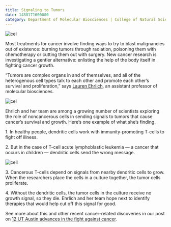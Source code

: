 ```yaml
--- 
title: Signaling to Tumors
date: 1488171600000
category: Department of Molecular Biosciences | College of Natural Sciences
---
```


![cel](http://research.utexas.edu/showcase/assets/js/fileman/Uploads/cell-1.jpeg)

Most treatments for cancer involve finding ways to try to blast malignancies out of existence: burning tumors through radiation, poisoning them with chemotherapy or cutting them out with surgery. New cancer research is investigating a gentler alternative: enlisting the help of the body itself in fighting cancer growth.

“Tumors are complex organs in and of themselves, and all of the heterogenous cell types talk to each other and promote each other’s survival and proliferation,” says [Lauren Ehrlich](https://cns.utexas.edu/component/cobalt/item/16-molecular-biosciences/159-ehrlich-lauren-i?Itemid=349), an assistant professor of molecular biosciences.

![cel](http://research.utexas.edu/showcase/assets/js/fileman/Uploads/cell-2.jpeg)

Ehrlich and her team are among a growing number of scientists exploring the role of noncancerous cells in sending signals to tumors that cause cancer’s survival and growth. Here’s one example of what she’s finding.

1\. In healthy people, dendritic cells work with immunity-promoting T-cells to fight off illness.

2\. But in the case of T-cell acute lymphoblastic leukemia — a cancer that occurs in children — dendritic cells send the wrong message.

![cell](http://research.utexas.edu/showcase/assets/js/fileman/Uploads/cell-3.jpeg)

3\. Cancerous T-cells depend on signals from nearby dendritic cells to grow. When the researchers place the cells in a culture together, the tumor cells proliferate.

4\. Without the dendritic cells, the tumor cells in the culture receive no growth signal, so they die. Ehrlich and her team hope next to identify therapies that would help cut off this signal for good.

See more about this and other recent cancer-related discoveries in our post on [12 UT Austin advances in the fight against cancer](https://cns.utexas.edu/news/12-cancer-related-developments-with-ut-austin-roots).